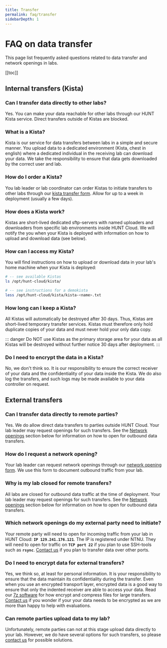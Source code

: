 ```yaml
---
title: Transfer
permalink: faq/transfer
sidebarDepth: 1
---
```


# FAQ on data transfer

This page list frequently asked questions related to data transfer and network openings in labs.

[[toc]]

## Internal transfers (Kista)

### Can I transfer data directly to other labs? 

Yes. You can make your data reachable for other labs through our HUNT Kista service. Direct transfers outside of Kistas are blocked. 

### What is a Kista? 

Kista is our service for data transfers between labs in a simple and secure manner. You upload data to a dedicated environment (Kista, chest in english) where a dedicated individual in the receiving lab can download your data. We take the responsibility to ensure that data gets downloaded by the correct user and lab.

### How do I order a Kista? 

You lab leader or lab coordinator can order Kistas to initiate transfers to other labs through our [kista transfer form](/about/agreements/#kista-transfer-form). Allow for up to a week in deployment (usually a few days). 

### How does a Kista work? 

Kistas are short-lived dedicated sftp-servers with named uploaders and downloaders from specific lab environments inside HUNT Cloud. We will notify the you when your Kista is deployed with information on how to upload and download data (see below). 

### How can I access my Kista? 

You will find instructions on how to upload or download data in your lab's home machine when your Kista is deployed: 

```bash
# -- see available Kistas
ls /opt/hunt-cloud/kista/

# -- see instructions for a demokista
less /opt/hunt-cloud/kista/kista-<name>.txt 
```

### How long can I keep a Kista? 

All Kistas will automatically be destroyed after 30 days. Thus, Kistas are short-lived temporary transfer services. Kistas must therefore only hold duplicate copies of your data and must never hold your only data copy. 

::: danger
Do NOT use Kistas as the primary storage area for your data as all Kistas will be destroyed without further notice 30 days after deployment.
:::

### Do I need to encrypt the data in a Kista? 

No, we don't think so. It is our responsibility to ensure the correct receiver of your data and the confidentiality of your data inside the Kista. We do also log the transfers, and such logs may be made available to your data controller on request.







## External transfers

### Can I transfer data directly to remote parties? 

Yes. We do allow direct data transfers to parties outside HUNT Cloud. Your lab leader may request openings for such transfers. See the [Network openings](/faq/transfer/#how-do-i-request-a-network-opening) section below for information on how to open for outbound data transfers.

### How do I request a network opening? 

Your lab leader can request network openings through our [network opening form](/about/agreements/#network-opening-form). We use this form to document outbound traffic from your lab.

### Why is my lab closed for remote transfers? 

All labs are closed for outbound data traffic at the time of deployment. Your lab leader may request openings for such transfers. See the [Network openings](/faq/transfer/#how-do-i-request-a-network-opening) section below for information on how to open for outbound data transfers.

### Which network openings do my external party need to initiate? 

Your remote party will need to open for incoming traffic from your lab in HUNT Cloud: **`IP 129.241.176.121`**. The IP is registered under NTNU. They will need to open for traffic on **`TCP port 22`** if you plan to use SSH-tools such as **`rsync`**. [Contact us](/contact) if you plan to transfer data over other ports.

### Do I need to encrypt data for external transfers? 

Yes, we think so, at least for personal information. It is your responsibility to ensure that the data maintain its confidentiality during the transfer. Even when you use an encrypted transport layer, encrypted data is a good way to ensure that only the indented receiver are able to access your data. Read our [7z software](/working-in-your-lab/technical-tools/7z/#install-the-software) for how encrypt and compress files for large transfers. [Contact us](/contact) if you wonder if your your data needs to be encrypted as we are more than happy to help with evaluations.

### Can remote parties upload data to my lab? 

Unfortunately, remote parties can not at this stage upload data directly to your lab. However, we do have several options for such transfers, so please [contact us](/contact-us) for possible solutions.


